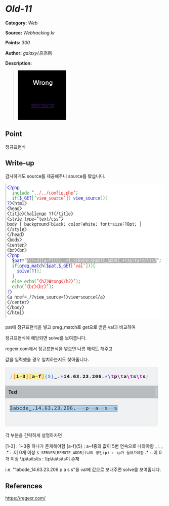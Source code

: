 # _Old-11_

**Category:** _Web_

**Source:** _Webhacking.kr_

**Points:** _300_

**Author:** _galaxy(김경환)_

**Description:** 

> ![img](resource/prob.png)

## Point
정규표현식

## Write-up

감사하게도 source를 제공해주니 source를 봤습니다.

![img](resource/source.png)

pat에 정규표현식을 넣고 preg_match로 get으로 받은 val과 비교하여

정규표현식에 해당되면 solve를 보여줍니다.

regexr.com에서 정규표현식을 넣으면 나름 해석도 해주고

값을 입력했을 경우 일치하는지도 찾아줍니다.

![img](resource/match.png)

각 부분을 간략하게 설명하자면

[1-3] : 1~3중 하나가 존재해야함
[a-f]{5} : a~f중의 값이 5번 연속으로 나와야함
_  : _
.* : .이 0개 이상
```$_SERVER[REMOTE_ADDR](나의 공인ip) : ip가 들어가야함```
.* : .이 0개 이상
\tp\ta\ts\ts : \tp\ta\ts\ts이 존재

i.e. "1abcde_14.63.23.206	p	a	s	s"을 val에 값으로 보내주면 solve를 보여줍니다.

## References
https://regexr.com/
